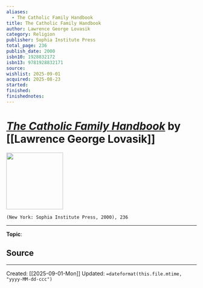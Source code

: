 ```yaml
---
aliases:
  - The Catholic Family Handbook
title: The Catholic Family Handbook
author: Lawrence George Lovasik
category: Religion
publisher: Sophia Institute Press
total_page: 236
publish_date: 2000
isbn10: 1928832172
isbn13: 9781928832171
source:
wishlist: 2025-09-01
acquired: 2025-08-23
started:
finished:
finishednotes:
---
```

# *[The Catholic Family Handbook]()* by [[Lawrence George Lovasik]]

<img src="http://books.google.com/books/content?id=kb3EAQAAQBAJ&printsec=frontcover&img=1&zoom=1&edge=curl&source=gbs_api" width=150>

`(New York: Sophia Institute Press, 2000), 236`



--- 
**Topic**: 

**Source**
- 
 ---
Created: [[2025-09-01-Mon]]
Updated: `=dateformat(this.file.mtime, "yyyy-MM-dd-ccc")`